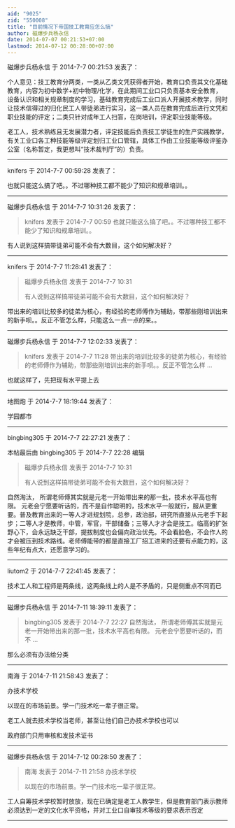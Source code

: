 ```yaml
---
aid: "9025"
zid: "550008"
title: "目前情况下帝国技工教育应怎么搞"
author: 磁爆步兵杨永信
date: 2014-07-07 00:21:53+07:00
lastmod: 2014-07-12 00:28:00+07:00
---
```


磁爆步兵杨永信 于 2014-7-7 00:21:53 发表了：

个人意见：技工教育分两类，一类从乙类文凭获得者开始，教育口负责其文化基础教育，内容为初中数学+初中物理/化学，在此期间工业口只负责基本安全教育，设备认识和相关规章制度的学习，基础教育完成后工业口派人开展技术教学，同时让技术信得过的归化民工人带徒弟进行实习，这一类人员在教育完成后进行文凭和职业技能的评定；二类只针对成年工人扫盲，在岗培训，评定职业技能等级。

老工人，技术熟练且无发展潜力者，评定技能后负责技工学徒生的生产实践教学，有关工业口各工种技能等级评定划归工业口管辖，具体工作由工业技能等级评鉴办公室（名称暂定，我更想叫“技术裁判厅”的）负责。

---

knifers 于 2014-7-7 00:59:28 发表了：

也就只能这么搞了吧。。不过哪种技工都不能少了知识和规章培训。。

---

磁爆步兵杨永信 于 2014-7-7 10:31:26 发表了：

> knifers 发表于 2014-7-7 00:59 也就只能这么搞了吧。。不过哪种技工都不能少了知识和规章培训。。

有人说到这样搞带徒弟可能不会有大数目，这个如何解决好？

---

knifers 于 2014-7-7 11:28:41 发表了：

> 磁爆步兵杨永信 发表于 2014-7-7 10:31
>
> 有人说到这样搞带徒弟可能不会有大数目，这个如何解决好？

带出来的培训比较多的徒弟为核心，有经验的老师傅作为辅助，带那些刚培训出来的新手呗。。反正不管怎么样，只能这么一点一点的来。。

---

磁爆步兵杨永信 于 2014-7-7 12:02:33 发表了：

> knifers 发表于 2014-7-7 11:28 带出来的培训比较多的徒弟为核心，有经验的老师傅作为辅助，带那些刚培训出来的新手呗。。反正不管怎么样 ...

也就这样了，先把现有水平提上去

---

地图炮 于 2014-7-7 18:19:44 发表了：

学园都市

---

bingbing305 于 2014-7-7 22:27:21 发表了：

本帖最后由 bingbing305 于 2014-7-7 22:28 编辑

> 磁爆步兵杨永信 发表于 2014-7-7 10:31
>
> 有人说到这样搞带徒弟可能不会有大数目，这个如何解决好？

自然淘汰， 所谓老师傅其实就是元老一开始带出来的那一批，技术水平高也有限。 元老会宁愿要听话的，而不是自作聪明的，技术水平一般就行，服从更重要。普及教育出来的一等人才进规划院，总参，政治部，研究所直接从元老手下起步；二等人才是教师，中管，军官，干部储备；三等人才才会是技工。临高的扩张野心下，会永远缺乏干部，提拔制度也会偏向政治优先。不会看脸色，不会作人的才会被压到技术路线。老师傅能带的都是直接工厂招工进来的还要有点能力的，这些年纪有点大，还愿意学习的。

---

liutom2 于 2014-7-7 22:41:45 发表了：

技术工人和工程师是两条线，这两条线上的人是不矛盾的，只是侧重点不同而已

---

磁爆步兵杨永信 于 2014-7-11 18:39:11 发表了：

> bingbing305 发表于 2014-7-7 22:27 自然淘汰， 所谓老师傅其实就是元老一开始带出来的那一批，技术水平高也有限。 元老会宁愿要听话的，而不 ...

那么必须有办法给分类

---

南海 于 2014-7-11 21:58:43 发表了：

办技术学校

以现在的市场前景。学一门技术吃一辈子很正常。

老工人就去技术学校当老师，甚至让他们自己办技术学校也可以

政府部门只用审核和发技术证书

---

磁爆步兵杨永信 于 2014-7-12 00:28:50 发表了：

> 南海 发表于 2014-7-11 21:58 办技术学校
>
> 以现在的市场前景。学一门技术吃一辈子很正常。

工人自筹技术学校暂时放放，现在已确定是老工人教学生，但是教育部门表示教师必须达到一定的文化水平资格，并对工业口自审技术等级的要求表示否定

---
